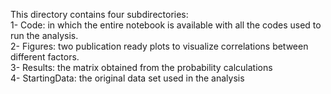 This directory contains four subdirectories: \
1- Code: in which the entire notebook is available with all the codes used to run the analysis.\
2- Figures: two publication ready plots to visualize correlations between different factors.\
3- Results: the matrix obtained from the probability calculations \
4- StartingData: the original data set used in the analysis 
